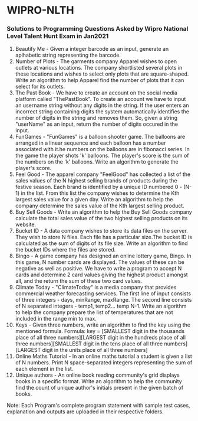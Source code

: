 # WIPRO-NLTH
### Solutions to Programming Questions Asked by Wipro National Level Talent Hunt Exam in Jan2021

1. Beautify Me - Given a integer barcode as an input, generate an aplhabetic string representing the barcode.
2. Number of Plots - The garments company Apparel wishes to open outlets at various locations. The company shortlisted several plots in these locations and wishes to select only plots that are square-shaped. Write an algorithm to help Apparel find the number of plots that it can select for its outlets.
3. The Past Book - We have to create an account on the social media platform called "ThePastBook". To create an account we have to input an username string without any digits in the string.  If the user enters an incorrect string containing digits the system automatically identifies the number of digits in the string and removes them. So, given a string "userName" as an input, return the number of digits occured in the input.
4. FunGames - "FunGames" is a balloon shooter game.  The balloons are arranged in a linear sequence and each balloon has a number associated with it.he numbers on the balloons are in fibonacci series. In the game the player shots 'k' balloons. The player's score is the sum of the numbers on the 'k' balloons. Write an algorithm to generate the player's score.
5. Feel Good - The apparel company "FeelGood" has collected a list of the sales values of the N highest selling brands of products during the festive season. Each brand is identified by a unique ID numbered 0 - (N-1) in the list. From this list the company wishes to determine the Kth largest sales value for a given day. Write an algorithm to help the company determine the sales value of the Kth largest selling product.
6. Buy Sell Goods - Write an algorithm to help the Buy Sell Goods company calculate the total sales value of the two highest selling products on its website.
7. Bucket ID - A data company wishes to store its data files on the server. They wish to store N files. Each file has a particular size.The bucket ID is calculated as the sum of digits of its file size. Write an algorithm to find the bucket IDs where the files are stored.
8. Bingo - A game company has designed an online lottery game, Bingo. In this game, N number cards are displayed. The values of these can be negative as well as positive. We have to write a program to accept N cards and determine 2 card values giving the highest product amongst all, and the return the sum of these two card values.
9. Climate Today - "ClimateToday" is a media company that provides commercial weather forecasting services. The first line of input consists of three integers - days, minRange, maxRange. The second line consists of N separated integers - temp1, temp2... temp N-1. Write an algorithm to help the company prepare the list of temperatures that are not included in the range min to max.
10. Keys - Given three numbers, write an algorithm to find the key using the mentioned formula. Formula:  key = [SMALLEST digit in the thousands place of all three numbers][LARGEST digit in the hundreds place of all three numbers][SMALLEST digit in the tens place of all three numbers][LARGEST digit in the units place of all three numbers]
11. Online Maths Tutorial - In an online maths tutorial a student is given a list of N numbers. Print N space-separated integers representing the sum of each element in the list.
12. Unique authors - An online book reading community's grid displays books in a specific format. Write an algorithm to help the community find the count of unique author's initials present in the given batch of books.

Note: Each Program's complete program statement with sample test cases, explanation and outputs are uploaded in their respective folders.
